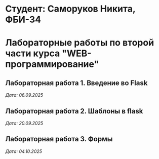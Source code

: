 # Студент: Саморуков Никита, ФБИ-34

# Лабораторные работы по второй части курса "WEB-программирование"

## Лабораторная работа 1. Введение во Flask

*Дата: 06.09.2025*

## Лабораторная работа 2. Шаблоны в flask
*Дата: 20.09.2025*

## Лабораторная работа 3. Формы
*Дата: 04.10.2025*
